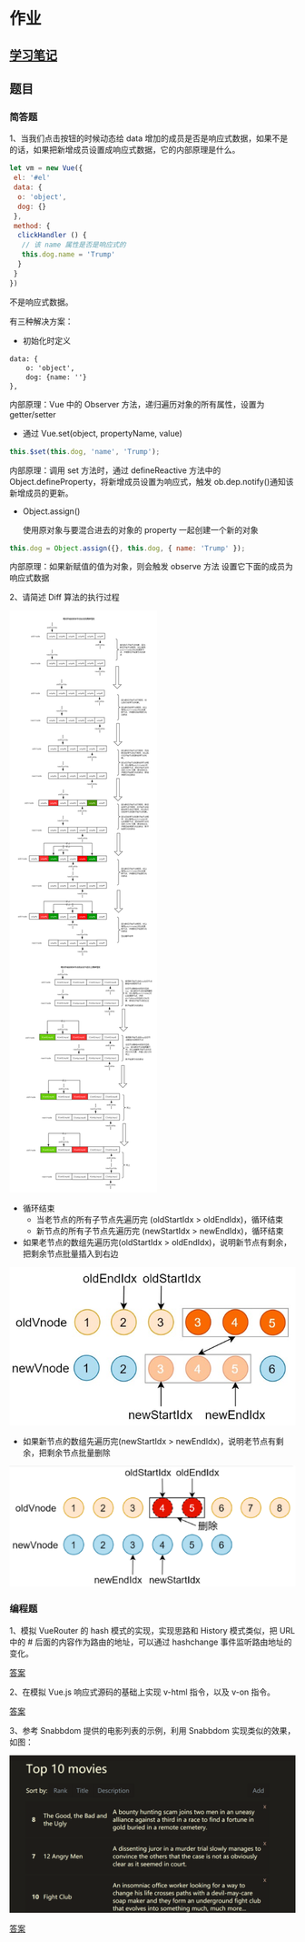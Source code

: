 # 作业

## [学习笔记](notes/README.md)

## 题目

### 简答题

1、当我们点击按钮的时候动态给 data 增加的成员是否是响应式数据，如果不是的话，如果把新增成员设置成响应式数据，它的内部原理是什么。

```javascript
let vm = new Vue({
 el: '#el'
 data: {
  o: 'object',
  dog: {}
 },
 method: {
  clickHandler () {
   // 该 name 属性是否是响应式的
   this.dog.name = 'Trump'
  }
 }
})
```

不是响应式数据。

有三种解决方案：

- 初始化时定义

```
data: {
    o: 'object',
    dog: {name: ''}
},
```

内部原理：Vue 中的 Observer 方法，递归遍历对象的所有属性，设置为 getter/setter

- 通过 Vue.set(object, propertyName, value)

```javascript
this.$set(this.dog, 'name', 'Trump');
```

内部原理：调用 set 方法时，通过 defineReactive 方法中的 Object.defineProperty，将新增成员设置为响应式，触发 ob.dep.notify()通知该新增成员的更新。

- Object.assign()

  使用原对象与要混合进去的对象的 property 一起创建一个新的对象

```javascript
this.dog = Object.assign({}, this.dog, { name: 'Trump' });
```

内部原理：如果新赋值的值为对象，则会触发 observe 方法 设置它下面的成员为响应式数据

2、请简述 Diff 算法的执行过程

![note](./imgs/1.png)

- 循环结束
  - 当老节点的所有子节点先遍历完 (oldStartIdx > oldEndIdx)，循环结束
  - 新节点的所有子节点先遍历完 (newStartIdx > newEndIdx)，循环结束
- 如果老节点的数组先遍历完(oldStartIdx > oldEndIdx)，说明新节点有剩余，把剩余节点批量插入到右边

![note](./notes/w-003-virtual-dom/w-002-resolve-snabbdom-souce/imgs/7.png)

- 如果新节点的数组先遍历完(newStartIdx > newEndIdx)，说明老节点有剩余，把剩余节点批量删除

![note](./notes/w-003-virtual-dom/w-002-resolve-snabbdom-souce/imgs/8.png)

### 编程题

1、模拟 VueRouter 的 hash 模式的实现，实现思路和 History 模式类似，把 URL 中的 # 后面的内容作为路由的地址，可以通过 hashchange 事件监听路由地址的变化。

[答案](./code/question-1)

2、在模拟 Vue.js 响应式源码的基础上实现 v-html 指令，以及 v-on 指令。

[答案](./code/question-2)

3、参考 Snabbdom 提供的电影列表的示例，利用 Snabbdom 实现类似的效果，如图：

![note](./imgs/2.png)

[答案](./code/question-3)
